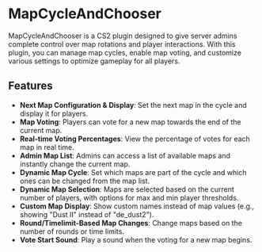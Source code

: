 # MapCycleAndChooser

MapCycleAndChooser is a CS2 plugin designed to give server admins complete control over map rotations and player interactions. With this plugin, you can manage map cycles, enable map voting, and customize various settings to optimize gameplay for all players.

## Features

- **Next Map Configuration & Display**: Set the next map in the cycle and display it for players.
- **Map Voting**: Players can vote for a new map towards the end of the current map.
- **Real-time Voting Percentages**: View the percentage of votes for each map in real time.
- **Admin Map List**: Admins can access a list of available maps and instantly change the current map.
- **Dynamic Map Cycle**: Set which maps are part of the cycle and which ones can be changed from the map list.
- **Dynamic Map Selection**: Maps are selected based on the current number of players, with options for max and min player thresholds.
- **Custom Map Display**: Show custom names instead of map values (e.g., showing "Dust II" instead of "de_dust2").
- **Round/Timelimit-Based Map Changes**: Change maps based on the number of rounds or time limits.
- **Vote Start Sound**: Play a sound when the voting for a new map begins.
